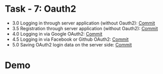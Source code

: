 
# Task - 7: Oauth2

- 3.0 Logging in through server application (without Oauth2): [Commit](https://github.com/viashchuk/ebiznes/commit/419c41fa80af3e25b9ed18d734e68a788718e5bc)
- 3.5 Registration through server application (without Oauth2): [Commit](https://github.com/viashchuk/ebiznes/commit/4cc0e8e357073545a5b41a2969e4bad5fc32cae9)
- 4.0 Logging in via Google OAuth2: [Commit](https://github.com/viashchuk/ebiznes/commit/bba475af34708db7b745756651a4d2436c3204c0)
- 4.5 Logging in via Facebook or Github OAuth2: [Commit](https://github.com/viashchuk/ebiznes/commit/bfb359baa6a3608ce66233172a89b484dcccdf48)
- 5.0 Saving OAuth2 login data on the server side: [Commit]()


# Demo
